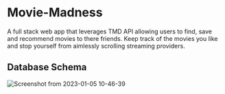 # Movie-Madness
A full stack web app that leverages TMD API allowing users to find, save and recommend movies to there friends. Keep track of the movies you like and stop yourself from aimlessly scrolling streaming providers.

## Database Schema
![Screenshot from 2023-01-05 10-46-39](https://user-images.githubusercontent.com/28359915/210849976-b0ef56c8-194d-4b3d-a43b-8a24fabf8e17.png)
